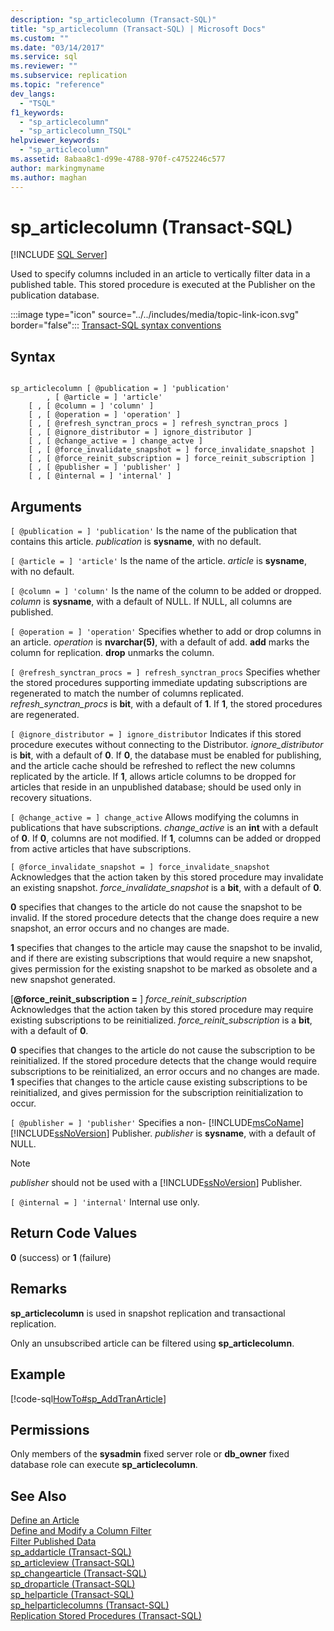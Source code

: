 ```yaml
---
description: "sp_articlecolumn (Transact-SQL)"
title: "sp_articlecolumn (Transact-SQL) | Microsoft Docs"
ms.custom: ""
ms.date: "03/14/2017"
ms.service: sql
ms.reviewer: ""
ms.subservice: replication
ms.topic: "reference"
dev_langs: 
  - "TSQL"
f1_keywords: 
  - "sp_articlecolumn"
  - "sp_articlecolumn_TSQL"
helpviewer_keywords: 
  - "sp_articlecolumn"
ms.assetid: 8abaa8c1-d99e-4788-970f-c4752246c577
author: markingmyname
ms.author: maghan
---
```

# sp_articlecolumn (Transact-SQL)
[!INCLUDE [SQL Server](../../includes/applies-to-version/sqlserver.md)]

  Used to specify columns included in an article to vertically filter data in a published table. This stored procedure is executed at the Publisher on the publication database.  
  
 :::image type="icon" source="../../includes/media/topic-link-icon.svg" border="false"::: [Transact-SQL syntax conventions](../../t-sql/language-elements/transact-sql-syntax-conventions-transact-sql.md)  
  
## Syntax  
  
```  
  
sp_articlecolumn [ @publication = ] 'publication'  
        , [ @article = ] 'article'  
    [ , [ @column = ] 'column' ]  
    [ , [ @operation = ] 'operation' ]  
    [ , [ @refresh_synctran_procs = ] refresh_synctran_procs ]  
    [ , [ @ignore_distributor = ] ignore_distributor ]  
    [ , [ @change_active = ] change_actve ]  
    [ , [ @force_invalidate_snapshot = ] force_invalidate_snapshot ]  
    [ , [ @force_reinit_subscription = ] force_reinit_subscription ]  
    [ , [ @publisher = ] 'publisher' ]  
    [ , [ @internal = ] 'internal' ]  
```  
  
## Arguments  
`[ @publication = ] 'publication'`
 Is the name of the publication that contains this article. *publication* is **sysname**, with no default.  
  
`[ @article = ] 'article'`
 Is the name of the article. *article* is **sysname**, with no default.  
  
`[ @column = ] 'column'`
 Is the name of the column to be added or dropped. *column* is **sysname**, with a default of NULL. If NULL, all columns are published.  
  
`[ @operation = ] 'operation'`
 Specifies whether to add or drop columns in an article. *operation* is **nvarchar(5)**, with a default of add. **add** marks the column for replication. **drop** unmarks the column.  
  
`[ @refresh_synctran_procs = ] refresh_synctran_procs`
 Specifies whether the stored procedures supporting immediate updating subscriptions are regenerated to match the number of columns replicated. *refresh_synctran_procs* is **bit**, with a default of **1**. If **1**, the stored procedures are regenerated.  
  
`[ @ignore_distributor = ] ignore_distributor`
 Indicates if this stored procedure executes without connecting to the Distributor. *ignore_distributor* is **bit**, with a default of **0**. If **0**, the database must be enabled for publishing, and the article cache should be refreshed to reflect the new columns replicated by the article. If **1**, allows article columns to be dropped for articles that reside in an unpublished database; should be used only in recovery situations.  
  
`[ @change_active = ] change_active`
 Allows modifying the columns in publications that have subscriptions. *change_active* is an **int** with a default of **0**. If **0**, columns are not modified. If **1**, columns can be added or dropped from active articles that have subscriptions.  
  
`[ @force_invalidate_snapshot = ] force_invalidate_snapshot`
 Acknowledges that the action taken by this stored procedure may invalidate an existing snapshot. *force_invalidate_snapshot* is a **bit**, with a default of **0**.  
  
 **0** specifies that changes to the article do not cause the snapshot to be invalid. If the stored procedure detects that the change does require a new snapshot, an error occurs and no changes are made.  
  
 **1** specifies that changes to the article may cause the snapshot to be invalid, and if there are existing subscriptions that would require a new snapshot, gives permission for the existing snapshot to be marked as obsolete and a new snapshot generated.  
  
 [**@force_reinit_subscription =** ] *force_reinit_subscription*  
 Acknowledges that the action taken by this stored procedure may require existing subscriptions to be reinitialized. *force_reinit_subscription* is a **bit**, with a default of **0**.  
  
 **0** specifies that changes to the article do not cause the subscription to be reinitialized. If the stored procedure detects that the change would require subscriptions to be reinitialized, an error occurs and no changes are made. **1** specifies that changes to the article cause existing subscriptions to be reinitialized, and gives permission for the subscription reinitialization to occur.  
  
`[ @publisher = ] 'publisher'`
 Specifies a non- [!INCLUDE[msCoName](../../includes/msconame-md.md)] [!INCLUDE[ssNoVersion](../../includes/ssnoversion-md.md)] Publisher. *publisher* is **sysname**, with a default of NULL.  
  
> [!NOTE]  
>  *publisher* should not be used with a [!INCLUDE[ssNoVersion](../../includes/ssnoversion-md.md)] Publisher.  
  
`[ @internal = ] 'internal'`
 Internal use only.  
  
## Return Code Values  
 **0** (success) or **1** (failure)  
  
## Remarks  
 **sp_articlecolumn** is used in snapshot replication and transactional replication.  
  
 Only an unsubscribed article can be filtered using **sp_articlecolumn**.  
  
## Example  
 [!code-sql[HowTo#sp_AddTranArticle](../../relational-databases/replication/codesnippet/tsql/sp-articlecolumn-transac_1.sql)]  
  
## Permissions  
 Only members of the **sysadmin** fixed server role or **db_owner** fixed database role can execute **sp_articlecolumn**.  
  
## See Also  
 [Define an Article](../../relational-databases/replication/publish/define-an-article.md)   
 [Define and Modify a Column Filter](../../relational-databases/replication/publish/define-and-modify-a-column-filter.md)   
 [Filter Published Data](../../relational-databases/replication/publish/filter-published-data.md)   
 [sp_addarticle &#40;Transact-SQL&#41;](../../relational-databases/system-stored-procedures/sp-addarticle-transact-sql.md)   
 [sp_articleview &#40;Transact-SQL&#41;](../../relational-databases/system-stored-procedures/sp-articleview-transact-sql.md)   
 [sp_changearticle &#40;Transact-SQL&#41;](../../relational-databases/system-stored-procedures/sp-changearticle-transact-sql.md)   
 [sp_droparticle &#40;Transact-SQL&#41;](../../relational-databases/system-stored-procedures/sp-droparticle-transact-sql.md)   
 [sp_helparticle &#40;Transact-SQL&#41;](../../relational-databases/system-stored-procedures/sp-helparticle-transact-sql.md)   
 [sp_helparticlecolumns &#40;Transact-SQL&#41;](../../relational-databases/system-stored-procedures/sp-helparticlecolumns-transact-sql.md)   
 [Replication Stored Procedures &#40;Transact-SQL&#41;](../../relational-databases/system-stored-procedures/replication-stored-procedures-transact-sql.md)  
  
  
